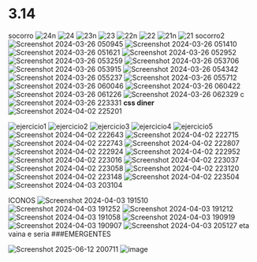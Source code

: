 # 3.14
socorro
![24n](https://github.com/dokiAVESES/3.14/assets/164116653/0f98e017-2323-4797-a5a2-afd4496da9fb)
![24](https://github.com/dokiAVESES/3.14/assets/164116653/c1d3aa25-591f-4a44-b7ad-742ff6723bf1)
![23n](https://github.com/dokiAVESES/3.14/assets/164116653/4898cddb-3beb-49ed-8f84-f810d55ce734)
![23](https://github.com/dokiAVESES/3.14/assets/164116653/dda79e73-1e16-4fef-b5ec-851a0cf6913e)
![22n](https://github.com/dokiAVESES/3.14/assets/164116653/038d2342-da8d-4ce5-8f5a-d5939c4f3b3e)
![22](https://github.com/dokiAVESES/3.14/assets/164116653/3ba5ac57-889d-4a55-b064-377784db0e62)
![21n](https://github.com/dokiAVESES/3.14/assets/164116653/de31e996-036d-4d63-8c8f-bbf82c1bc00b)
![21](https://github.com/dokiAVESES/3.14/assets/164116653/e2dfa826-e130-4a4b-bc69-5021b3bdd730)
socorro2
![Screenshot 2024-03-26 050945](https://github.com/dokiAVESES/3.14/assets/164116653/98df01b4-e981-42a4-b2f4-1e0f955c8dc6)
![Screenshot 2024-03-26 051410](https://github.com/dokiAVESES/3.14/assets/164116653/327553a7-6f76-4782-8aad-4cc08cc041d2)
![Screenshot 2024-03-26 051621](https://github.com/dokiAVESES/3.14/assets/164116653/853d28ee-af50-4964-a61b-96b62a6e54b5)
![Screenshot 2024-03-26 052952](https://github.com/dokiAVESES/3.14/assets/164116653/d87516c2-432f-46c1-9584-64560ad1577a)
![Screenshot 2024-03-26 053259](https://github.com/dokiAVESES/3.14/assets/164116653/c4673275-3f6f-4f89-b005-27e6ff7a5c57)
![Screenshot 2024-03-26 053706](https://github.com/dokiAVESES/3.14/assets/164116653/f5abc464-0dc0-4d42-abe1-5c7cf00d964b)
![Screenshot 2024-03-26 053915](https://github.com/dokiAVESES/3.14/assets/164116653/b12b0a29-ec05-4276-b27c-e5192d21584d)
![Screenshot 2024-03-26 054342](https://github.com/dokiAVESES/3.14/assets/164116653/115342ed-8dee-49e4-878a-8540ecf786c1)
![Screenshot 2024-03-26 055237](https://github.com/dokiAVESES/3.14/assets/164116653/294c65ad-4d52-41f3-a413-208b1ba70895)
![Screenshot 2024-03-26 055712](https://github.com/dokiAVESES/3.14/assets/164116653/15c7b8e5-baa1-40c6-aa55-9690497afd35)
![Screenshot 2024-03-26 060046](https://github.com/dokiAVESES/3.14/assets/164116653/76630f56-4ccf-406b-85e9-ad9799674415)
![Screenshot 2024-03-26 060422](https://github.com/dokiAVESES/3.14/assets/164116653/3c986ded-eadd-46a0-b806-51ecebb4550f)
![Screenshot 2024-03-26 061226](https://github.com/dokiAVESES/3.14/assets/164116653/02d6996e-4bce-443b-be7c-47251e928d39)
![Screenshot 2024-03-26 062329](https://github.com/dokiAVESES/3.14/assets/164116653/ae05ec25-3b2f-456c-90f2-2a579fd1cc80)
c
![Screenshot 2024-03-26 223331](https://github.com/dokiAVESES/3.14/assets/164116653/903ccf2e-4bd0-4e18-99b7-bd1f3136fa66)
**css diner**
![Screenshot 2024-04-02 225201](https://github.com/dokiAVESES/3.14/assets/164116653/e429cde3-7355-4068-bc8e-890df77d5ee7)

![ejercicio1](https://github.com/dokiAVESES/3.14/assets/164116653/3d5df1a3-e954-44d8-a736-cc0048c3ba40)
![ejercicio2](https://github.com/dokiAVESES/3.14/assets/164116653/fd53df2d-18ac-4a2d-9bcd-df0d8b51ea8b)
![ejercicio3](https://github.com/dokiAVESES/3.14/assets/164116653/f8b3ee41-78a5-4e41-aca3-c855c6ae3a11)
![ejercicio4](https://github.com/dokiAVESES/3.14/assets/164116653/5bf57b0f-960b-4cf4-ae5f-58d876372fc8)
![ejercicio5](https://github.com/dokiAVESES/3.14/assets/164116653/1ca64260-fe58-416b-a8aa-3510acd85ae2)
![Screenshot 2024-04-02 222643](https://github.com/dokiAVESES/3.14/assets/164116653/8da7d7a2-8984-4325-877b-a3851e1c62c1)
![Screenshot 2024-04-02 222715](https://github.com/dokiAVESES/3.14/assets/164116653/19dd0f8c-a438-432d-b643-3680277e28e6)
![Screenshot 2024-04-02 222743](https://github.com/dokiAVESES/3.14/assets/164116653/417359be-1464-4076-a752-dc432b66c530)
![Screenshot 2024-04-02 222807](https://github.com/dokiAVESES/3.14/assets/164116653/c9014c86-3a91-4b11-bb14-170cc8e4f743)
![Screenshot 2024-04-02 222924](https://github.com/dokiAVESES/3.14/assets/164116653/5291a845-c1d0-4693-81d5-7b9680feb1ce)
![Screenshot 2024-04-02 222952](https://github.com/dokiAVESES/3.14/assets/164116653/17e4f9ac-bc38-4fa2-a475-3c0f34d7424f)
![Screenshot 2024-04-02 223016](https://github.com/dokiAVESES/3.14/assets/164116653/ce1b99cf-cea0-4253-8c5c-d2444b480e78)
![Screenshot 2024-04-02 223037](https://github.com/dokiAVESES/3.14/assets/164116653/8a68c509-4b86-4e50-88d6-6a9cd221f094)
![Screenshot 2024-04-02 223058](https://github.com/dokiAVESES/3.14/assets/164116653/41d37ea0-a572-4b8a-a4c2-f5630d8a8260)
![Screenshot 2024-04-02 223120](https://github.com/dokiAVESES/3.14/assets/164116653/21886524-adb3-48ff-8a23-0f47aee7f835)
![Screenshot 2024-04-02 223148](https://github.com/dokiAVESES/3.14/assets/164116653/2dd902f4-2312-40d2-80d0-7f2893777ff1)
![Screenshot 2024-04-02 223504](https://github.com/dokiAVESES/3.14/assets/164116653/003279d6-f526-4ada-94ef-5683ca53cfa9)
![Screenshot 2024-04-03 203104](https://github.com/dokiAVESES/3.14/assets/164116653/03090f69-8dba-4bf8-a7ba-526b5af204b7)


ICONOS 
![Screenshot 2024-04-03 191510](https://github.com/dokiAVESES/3.14/assets/164116653/dc85f165-6776-4ce7-82da-ebcad0c39ade)
![Screenshot 2024-04-03 191252](https://github.com/dokiAVESES/3.14/assets/164116653/3d56dcbc-a13b-4c22-b356-7eaaaaed287b)
![Screenshot 2024-04-03 191212](https://github.com/dokiAVESES/3.14/assets/164116653/c703d76c-537a-48ae-8a57-b7a2e9abcc76)
![Screenshot 2024-04-03 191058](https://github.com/dokiAVESES/3.14/assets/164116653/523c23ed-90a8-4af9-8055-d170fbc68b88)
![Screenshot 2024-04-03 190919](https://github.com/dokiAVESES/3.14/assets/164116653/6535299f-6274-41f0-86a0-6b9cc86b603f)
![Screenshot 2024-04-03 190907](https://github.com/dokiAVESES/3.14/assets/164116653/f33ab440-5f3b-4a46-9fd8-e0d57cf6d737)
![Screenshot 2024-04-03 205127](https://github.com/dokiAVESES/3.14/assets/164116653/7346eecf-03d6-4aca-9ca9-bdb95463f357)
eta vaina e seria 
###EMERGENTES

![Screenshot 2025-06-12 200711](https://github.com/user-attachments/assets/b5d2a4c7-f5bc-4957-8ca9-85ebcb0b5a66)
![image](https://github.com/user-attachments/assets/d5db75aa-59a6-4b0e-b5c2-230387f48b6c)


